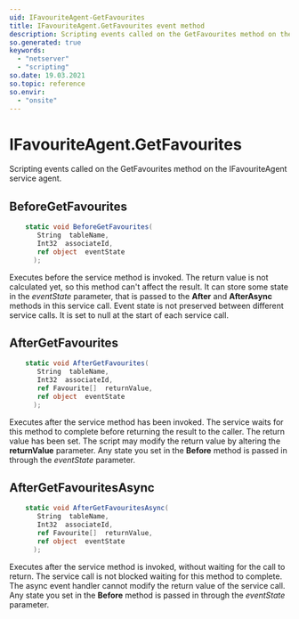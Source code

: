 ```yaml
---
uid: IFavouriteAgent-GetFavourites
title: IFavouriteAgent.GetFavourites event method
description: Scripting events called on the GetFavourites method on the IFavouriteAgent service agent.
so.generated: true
keywords:
  - "netserver"
  - "scripting"
so.date: 19.03.2021
so.topic: reference
so.envir:
  - "onsite"
---
```

# IFavouriteAgent.GetFavourites

Scripting events called on the <see cref='M:SuperOffice.CRM.Services.IFavouriteAgent.GetFavourites'>GetFavourites</see> method on the <see cref='IFavouriteAgent'>IFavouriteAgent</see>  service agent.

## BeforeGetFavourites
```cs
    static void BeforeGetFavourites(
       String  tableName,
       Int32  associateId,
       ref object  eventState
      );
```
Executes before the service method is invoked.
The return value is not calculated yet, so this method can't affect the result.
It can store some state in the *eventState* parameter, that is passed to the **After** and **AfterAsync** methods in this service call.
Event state is not preserved between different service calls. It is set to null at the start of each service call.
## AfterGetFavourites
```cs
    static void AfterGetFavourites(
       String  tableName,
       Int32  associateId,
       ref Favourite[]  returnValue,
       ref object  eventState
      );
```
Executes after the service method has been invoked. The service waits for this method to complete before returning the result to the caller.
The return value has been set. The script may modify the return value by altering the **returnValue** parameter.
Any state you set in the **Before** method is passed in through the *eventState* parameter.
## AfterGetFavouritesAsync
```cs
    static void AfterGetFavouritesAsync(
       String  tableName,
       Int32  associateId,
       ref Favourite[]  returnValue,
       ref object  eventState
      );
```
Executes after the service method is invoked, without waiting for the call to return.
The service call is not blocked waiting for this method to complete.
The async event handler cannot modify the return value of the service call.
Any state you set in the **Before** method is passed in through the *eventState* parameter.


